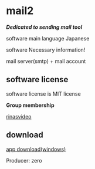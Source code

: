 # mail2

***Dedicated to sending mail tool***

software main language Japanese 

software Necessary information!

mail server(smtp) + mail account

## software license

software license is MIT license

**Group membership** 
 
[rinasvideo](https://rinasvideo.web.fc2.com/)

## download

[app download(windows)](mail2.exe)

Producer: zero
